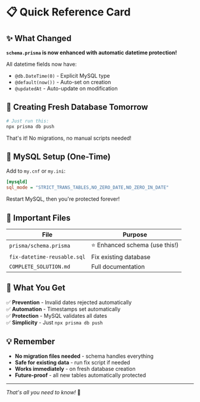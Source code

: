 # 📋 Quick Reference Card

## ✨ What Changed

**`schema.prisma` is now enhanced with automatic datetime protection!**

All datetime fields now have:
- `@db.DateTime(0)` - Explicit MySQL type
- `@default(now())` - Auto-set on creation  
- `@updatedAt` - Auto-update on modification

## 🚀 Creating Fresh Database Tomorrow

```powershell
# Just run this:
npx prisma db push
```

That's it! No migrations, no manual scripts needed!

## 🔧 MySQL Setup (One-Time)

Add to `my.cnf` or `my.ini`:
```ini
[mysqld]
sql_mode = "STRICT_TRANS_TABLES,NO_ZERO_DATE,NO_ZERO_IN_DATE"
```

Restart MySQL, then you're protected forever!

## 📁 Important Files

| File | Purpose |
|------|---------|
| `prisma/schema.prisma` | ⭐ Enhanced schema (use this!) |
| `fix-datetime-reusable.sql` | Fix existing database |
| `COMPLETE_SOLUTION.md` | Full documentation |

## 🎯 What You Get

✅ **Prevention** - Invalid dates rejected automatically  
✅ **Automation** - Timestamps set automatically  
✅ **Protection** - MySQL validates all dates  
✅ **Simplicity** - Just `npx prisma db push`  

## 💡 Remember

- **No migration files needed** - schema handles everything
- **Safe for existing data** - run fix script if needed
- **Works immediately** - on fresh database creation
- **Future-proof** - all new tables automatically protected

---

*That's all you need to know!* 🎉
